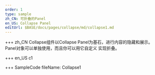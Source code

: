 ```yaml
--- 
order: 1
type: sample
zh_CN: 可折叠的Panel
en_US: Collapse Panel
editUrl: $BASE/docs/pages/collapse/md/collapse1.md
---
```


+++ zh_CN
 Collapse组件以Collapse Panel为基石，进行内容的隐藏和展示。Panel对象可以单独使用，而且你可以用它自定义
实现折叠。

+++ en_US
c1

+++ SampleCode
fileName: Collapse1
